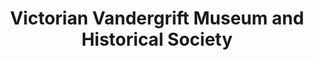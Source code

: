 ---
layout: repo
title: "Victorian Vandergrift Museum and Historical Society"
id: 15049
permalink: repos/15049/
---